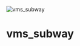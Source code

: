![vms_subway](https://user-images.githubusercontent.com/60104107/214299023-ce5016ef-9025-4f70-a404-130b191cb9cd.png)

# vms_subway
